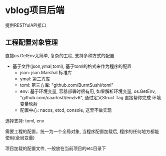 # vblog项目后端

提供RESTfulAPI接口

## 工程配置对象管理
直接os.GetEnv太简单, 复杂的工程, 支持多种方式的配置
+ 基于文件(json,ymal,toml), 基于toml的格式来作为程序的配置
    + json: json.Marshal 标准库
    + ymal: 第三方库
    + toml: 第三方库: "github.com/BurntSushi/toml"
    + env: 基于环境变量, 容器部署时很有用, 如果解析环境变量, os.GetEnv, "github.com/caarlos0/env/v6", 通过定义Struct Tag 直接帮你完成 环境变量映射
    + 配置中心: nacos, etcd, console, 这里不做实现

选择支持: toml, env

需要工程的配置，统一为一个全局对象, 当程序配置加载后, 程序的任何地方都能使用(全局变量)

项目加载的配置文件, 一般放在当前项目的etc目录下
